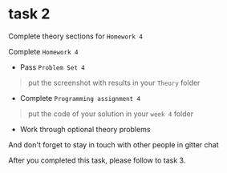 # task 2

Complete theory sections for `Homework 4`


Complete `Homework 4`

- Pass `Problem Set 4`

> put the screenshot with results in your `Theory` folder

- Complete `Programming assignment 4`

>put the code of your solution in your `week 4` folder

- Work through optional theory problems

And don't forget to stay in touch with other people in gitter chat

After you completed this task, please follow to task 3.